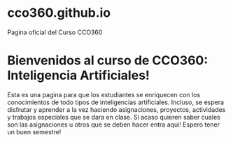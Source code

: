 # cco360.github.io
Pagina oficial del Curso CCO360

<h1>Bienvenidos al curso de CCO360: Inteligencia Artificiales!</h1>
Esta es una pagina para que los estudiantes se enriquecen con los conocimientos de todo tipos de inteligencias artificiales. Incluso, se espera disfrutar y aprender a la vez haciendo asignaciones, proyectos, actividades y trabajos especiales que se dara en clase. Si acaso quieren saber cuales son las asignaciones u otros que se deben hacer entra aqui! Espero tener un buen semestre!
